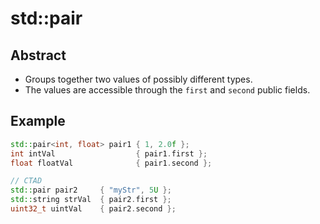 # std::pair

## Abstract

- Groups together two values of possibly different types.
- The values are accessible through the `first` and `second` public fields.

## Example

```cpp
std::pair<int, float> pair1 { 1, 2.0f };
int intVal                  { pair1.first };
float floatVal              { pair1.second };

// CTAD
std::pair pair2     { "myStr", 5U };
std::string strVal  { pair2.first };
uint32_t uintVal    { pair2.second };
```